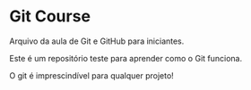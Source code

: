 # Git Course

Arquivo da aula de Git e GitHub para iniciantes.

Este é um repositório teste para aprender como o Git funciona.

O git é imprescindível para qualquer projeto!

